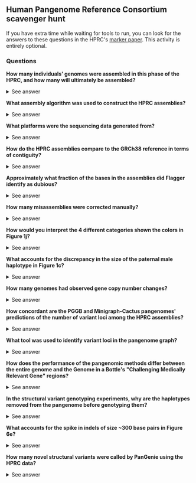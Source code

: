 ## Human Pangenome Reference Consortium scavenger hunt

If you have extra time while waiting for tools to run, you can look for the answers to these questions in the HPRC's [marker paper](https://www.nature.com/articles/s41586-023-05896-x). This activity is entirely optional.

### Questions

**How many individuals' genomes were assembled in this phase of the HPRC, and how many will ultimately be assembled?**
<details>
<summary>See answer</summary>

The current phase assembled 47 individuals, and the goal is assemble a total of 350

</details>

**What assembly algorithm was used to construct the HPRC assemblies?**
<details>
<summary>See answer</summary>

Trio-Hifiasm

</details>

**What platforms were the sequencing data generated from?**
<details>
<summary>See answer</summary>

1. HiFi
2. ONT ultralong
3. Bionano optical maps
4. Illumina (child and parents)
5. 10x Genomics
6. Hi-C (Dovetail Omni-C)

</details>

**How do the HPRC assemblies compare to the GRCh38 reference in terms of contiguity?**
<details>
<summary>See answer</summary>

Overall similar. Most of the assemblies are slightly less contiguous, but some are slightly more contiguous. However, this result does not factor in the scaffolding of GRCh38, which connects separated contigs that are believed to be on the same chromosome (by using a region of all `N` characters). With the scaffolding taken into account, GRCh38 would be almost as contiguous as the CHM13 assembly.

</details>


**Approximately what fraction of the bases in the assemblies did Flagger identify as dubious?**
<details>
<summary>See answer</summary>

Most are <1%

</details>


**How many misassemblies were corrected manually?**
<details>
<summary>See answer</summary>

3 haplotypes in 3 separate samples: HG01358, HG001123, and HG002

</details>

**How would you interpret the 4 different categories shown the colors in Figure 1j?**
<details>
<summary>See answer</summary>

These categories could have different interpretations depending on if they are real or artifactual. If they are real, the "Not covered" category indicates a deletion, the "2 Alignments" and ">2 Alignments" category indicate duplications, and the "Only 1 Alignment" category indicates no change in copy number relative to CHM13. All of these categories could also be artifactually produced by assembly errors.

</details>

**What accounts for the discrepancy in the size of the paternal male haplotype in Figure 1c?**
<details>
<summary>See answer</summary>

Paternal male chromosomes have a Y chromosome instead of an X, and the human Y chromosome is much smaller than the X chromosome

</details>
 

**How many genomes had observed gene copy number changes?**
<details>
<summary>See answer</summary>

3,210

</details>

**How concordant are the PGGB and Minigraph-Cactus pangenomes' predictions of the number of variant loci among the HPRC assemblies?**
<details>
<summary>See answer</summary>

Mostly concordant. PGGB identifies 21 million small variants to Minigraph-Cactus' 22 million. In contrast, PGGB identifies 73,000 structural variants, whereas Minigraph-Cactus identifies 73,000

</details>

**What tool was used to identify variant loci in the pangenome graph?**
<details>
<summary>See answer</summary>

`vg deconstruct`

</details>

**How does the performance of the pangenomic methods differ between the entire genome and the Genome in a Bottle's "Challenging Medically Relevant Gene" regions?**
<details>
<summary>See answer</summary>

The HPRC pangenome methods improve calling over alternatives in both benchmark sets, but the improvement is proportionally greater in the challenging medically relevant genes.

</details>

**In the structural variant genotyping experiments, why are the haplotypes removed from the pangenome before genotyping them?**
<details>
<summary>See answer</summary>

Leaving them in would "double dip" on the data: using it both to parameterize the model and the evaluate the performance. This artificially inflates performance by allowing the model to "memorize" the data. Leave-one-out analyses are a type of data splitting design that mitigate this effect.

</details>

**What accounts for the spike in indels of size ~300 base pairs in Figure 6e?**
<details>
<summary>See answer</summary>

This is the length of the Alu SINE transposon, which makes up >10% of the human genome

</details>

**How many novel structural variants were called by PanGenie using the HPRC data?**
<details>
<summary>See answer</summary>

Trick question: none. PanGenie genotypes known, previously observed SVs. It does not discover SVs de novo.

</details>

